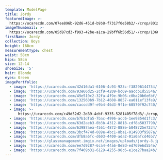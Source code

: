 ```yaml
---
template: ModelPage
title: Jordy
featuredImage: >-
  https://ucarecdn.com/07ee896b-92d6-451d-b9b8-f7317f0e58b2/-/crop/801x624/0,0/-/preview/
imageThumbnail: >-
  https://ucarecdn.com/05d87cd3-f993-42be-a1ca-29bff6b56d51/-/crop/1360x1848/95,0/-/preview/
firstName: Jordy
collection: Boys
height: 160cm
measurementType: chest
waist: 58cm
hips: 58cm
size: 12-14
shoeSize: '5'
hair: Blonde
eyes: Green
imagePortfolio:
  - image: 'https://ucarecdn.com/42d16da1-6106-4c93-923c-f38296144754/'
  - image: 'https://ucarecdn.com/93e66d25-2cf9-4209-bc69-aaccb1d5554a/'
  - image: 'https://ucarecdn.com/49e510c2-32fa-4f9e-9b06-c0ba20b6e6bf/'
  - image: 'https://ucarecdn.com/132560b9-7b12-4608-8857-ea011ef13fe9/'
  - image: 'https://ucarecdn.com/caccdd9f-e9b4-46d3-9f1e-60570f92c740/'
  - image: >-
      https://ucarecdn.com/c49d52d2-2d89-4ebf-9335-5281405f78d3/-/crop/502x554/0,3/-/preview/
  - image: 'https://ucarecdn.com/b7b1dfa5-7bac-4996-acc6-1ee9854d1fc3/'
  - image: 'https://ucarecdn.com/63d2aeb3-0b3b-4312-8818-cdf8a5037790/'
  - image: 'https://ucarecdn.com/63987aea-4561-4872-888e-b048725e7234/'
  - image: 'https://ucarecdn.com/3bcf474d-089e-4bc1-8ba1-014903f9587a/'
  - image: 'https://ucarecdn.com/dfb8a6fc-d603-4400-ada2-01a0afcd46b7/'
  - image: 'https://glassmanagement.imgix.net/images/uploads/jordy-8.jpg'
  - image: 'https://ucarecdn.com/ee7d9287-6ca4-44a6-8e8d-ed769e6d554e/'
  - image: 'https://ucarecdn.com/7f469b31-6129-4255-98c6-e1ce27baa24b/'
---
```


